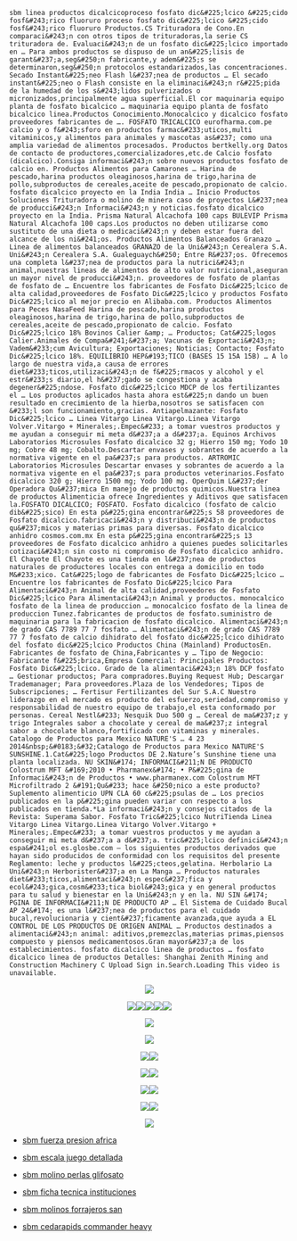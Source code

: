 
```
sbm linea productos dicalcicoproceso fosfato dic&#225;lcico &#225;cido fosf&#243;rico fluoruro proceso fosfato dic&#225;lcico &#225;cido fosf&#243;rico fluoruro Productos.CS Trituradora de Cono.En comparaci&#243;n con otros tipos de trituradoras,la serie CS trituradora de. Evaluaci&#243;n de un fosfato dic&#225;lcico importado en … Para ambos productos se dispuso de un an&#225;lisis de garant&#237;a,seg&#250;n fabricante,y adem&#225;s se determinaron,seg&#250;n protocolos estandarizados,las concentraciones. Secado Instant&#225;neo Flash l&#237;nea de productos … El secado instant&#225;neo o Flash consiste en la eliminaci&#243;n r&#225;pida de la humedad de los s&#243;lidos pulverizados o micronizados,principalmente agua superficial.El cor maquinaria equipo planta de fosfato bicalcico … maquinaria equipo planta de fosfato bicalcico linea.Productos Conocimiento.Monocalcico y dicalcico fosfato proveedores fabricantes de …. FOSFATO TRICALCICO eurofharma.com.pe calcio y o f&#243;sforo en productos farmac&#233;uticos,multi vitaminicos,y alimentos para animales y mascotas as&#237; como una amplia variedad de alimentos procesados. Productos bertkelly.org Datos de contacto de productores,comercializadores,etc.de Calcio fosfato (dicalcico).Consiga informaci&#243;n sobre nuevos productos fosfato de calcio en. Productos Alimentos para Camarones … Harina de pescado,harina productos oleaginosos,harina de trigo,harina de pollo,subproductos de cereales,aceite de pescado,propionato de calcio. fosfato dicalcico proyecto en la India India … Inicio Productos Soluciones Trituradora o molino de minera caso de proyectos L&#237;nea de producci&#243;n Informaci&#243;n y noticias.fosfato dicalcico proyecto en la India. Prisma Natural Alcachofa 100 caps BULEVIP Prisma Natural Alcachofa 100 caps.Los productos no deben utilizarse como sustituto de una dieta o medicaci&#243;n y deben estar fuera del alcance de los ni&#241;os. Productos Alimentos Balanceados Granazo … Linea de alimentos balanceados GRANAZO de la Uni&#243;n Cerealera S.A. Uni&#243;n Cerealera S.A. Gualeguaych&#250; Entre R&#237;os. Ofrecemos una completa l&#237;nea de productos para la nutrici&#243;n animal,nuestras lineas de alimentos de alto valor nutricional,aseguran un mayor nivel de producci&#243;n. proveedores de fosfato de plantas de fosfato de … Encuentre los fabricantes de Fosfato Dic&#225;lcico de alta calidad,proveedores de Fosfato Dic&#225;lcico y productos Fosfato Dic&#225;lcico al mejor precio en Alibaba.com. Productos Alimentos para Peces NasaFeed Harina de pescado,harina productos oleaginosos,harina de trigo,harina de pollo,subproductos de cereales,aceite de pescado,propionato de calcio. Fosfato Dic&#225;lcico 18% Bovinos Calier &amp; … Productos; Cat&#225;logos Calier.Animales de Compa&#241;&#237;a; Vacunas de Exportaci&#243;n; Vadem&#233;cum Avicultura; Exportaciones; Noticias; Contacto; Fosfato Dic&#225;lcico 18%. EQUILIBRIO HEP&#193;TICO (BASES 15 15A 15B) … A lo largo de nuestra vida,a causa de errores diet&#233;ticos,utilizaci&#243;n de f&#225;rmacos y alcohol y el estr&#233;s diario,el h&#237;gado se congestiona y acaba degener&#225;ndose. Fosfato dic&#225;lcico MDCP de los fertilizantes el … Los productos aplicados hasta ahora est&#225;n dando un buen resultado en crecimiento de la hierba,nosotros se satisfacen con &#233;l son funcionamiento,gracias. Antiapelmazante: Fosfato Dic&#225;lcico … Linea Vitargo Linea Vitargo.Linea Vitargo Volver.Vitargo + Minerales;.Empec&#233; a tomar vuestros productos y me ayudan a conseguir mi meta d&#237;a a d&#237;a. Equinos Archivos Laboratorios Microsules Fosfato dicalcico 32 g; Hierro 150 mg; Yodo 10 mg; Cobre 48 mg; Cobalto.Descartar envases y sobrantes de acuerdo a la normativa vigente en el pa&#237;s para productos. ARTROMIC Laboratorios Microsules Descartar envases y sobrantes de acuerdo a la normativa vigente en el pa&#237;s para productos veterinarios.Fosfato dicalcico 320 g; Hierro 1500 mg; Yodo 100 mg. OperQuim L&#237;der Operadora Qu&#237;mica En manejo de productos quimicos.Nuestra linea de productos Alimenticia ofrece Ingredientes y Aditivos que satisfacen la.FOSFATO DICALCICO; FOSFATO. Fosfato dicalcico (fosfato de calcio dib&#225;sico) En esta p&#225;gina encontrar&#225;s 58 proveedores de Fosfato dicalcico.fabricaci&#243;n y distribuci&#243;n de productos qu&#237;micos y materias primas para diversas. Fosfato dicalcico anhidro cosmos.com.mx En esta p&#225;gina encontrar&#225;s 13 proveedores de Fosfato dicalcico anhidro a quienes puedes solicitarles cotizaci&#243;n sin costo ni compromiso de Fosfato dicalcico anhidro. El Chayote El Chayote es una tienda en l&#237;nea de productos naturales de productores locales con entrega a domicilio en todo M&#233;xico. Cat&#225;logo de fabricantes de Fosfato Dic&#225;lcico … Encuentre los fabricantes de Fosfato Dic&#225;lcico Para Alimentaci&#243;n Animal de alta calidad,proveedores de Fosfato Dic&#225;lcico Para Alimentaci&#243;n Animal y productos. monocalcico fosfato de la linea de produccion … monocalcico fosfato de la linea de produccion Tunez.fabricantes de productos de fosfato.suministro de maquinaria para la fabricacion de fosfato dicalcico. Alimentaci&#243;n de grado CAS 7789 77 7 fosfato … Alimentaci&#243;n de grado CAS 7789 77 7 fosfato de calcio dihidrato del fosfato dic&#225;lcico dihidrato del fosfato dic&#225;lcico Productos China (Mainland) ProductosEn. Fabricantes de fosfato de China,Fabricantes y … Tipo de Negocio: Fabricante f&#225;brica,Empresa Comercial: Principales Productos: Fosfato Dic&#225;lcico. Grado de la alimentaci&#243;n 18% DCP fosfato … Gestionar productos; Para compradores.Buying Request Hub; Descargar Trademanager; Para proveedores.Plaza de los Vendedores; Tipos de Subscripciones; … Fertisur Fertilizantes del Sur S.A.C Nuestro liderazgo en el mercado es producto del esfuerzo,seriedad,compromiso y responsabilidad de nuestro equipo de trabajo,el esta conformado por personas. Cereal Nestl&#233; Nesquik Duo 500 g … Cereal de ma&#237;z y trigo Integrales sabor a chocolate y cereal de ma&#237;z integral sabor a chocolate blanco,fortificado con vitaminas y minerales. Catalogo de Productos para Mexico NATURE'S … 4 23 2014&nbsp;&#0183;&#32;Catalogo de Productos para Mexico NATURE'S SUNSHINE.1.Cat&#225;logo Productos DE 2.Nature’s Sunshine tiene una planta localizada. NU SKIN&#174; INFORMACI&#211;N DE PRODUCTO Colostrum MFT &#169;2010 • Pharmanex&#174; • P&#225;gina de Informaci&#243;n de Productos • www.pharmanex.com Colostrum MFT Microfiltrado 2 &#191;Qu&#233; hace &#250;nico a este producto? Suplemento alimenticio UPN CLA 60 c&#225;psulas de … Los precios publicados en la p&#225;gina pueden variar con respecto a los publicados en tienda.*La informaci&#243;n y consejos citados de la Revista: Superama Sabor. Fosfato Tric&#225;lcico NutriTienda Linea Vitargo Linea Vitargo.Linea Vitargo Volver.Vitargo + Minerales;.Empec&#233; a tomar vuestros productos y me ayudan a conseguir mi meta d&#237;a a d&#237;a. tric&#225;lcico definici&#243;n espa&#241;ol es.glosbe.com — los siguientes productos derivados que hayan sido producidos de conformidad con los requisitos del presente Reglamento: leche y productos l&#225;cteos,gelatina. Herbolario La Uni&#243;n Herborister&#237;a en La Manga … Productos naturales diet&#233;ticos,alimentaci&#243;n espec&#237;fica y ecol&#243;gica,cosm&#233;tica biol&#243;gica y en general productos para tu salud y bienestar en la Uni&#243;n y en la. NU SIN &#174; PGINA DE INFORMACI&#211;N DE PRODUCTO AP … El Sistema de Cuidado Bucal AP 24&#174; es una l&#237;nea de productos para el cuidado bucal,revolucionaria y cient&#237;ficamente avanzada,que ayuda a EL CONTROL DE LOS PRODUCTOS DE ORIGEN ANIMAL … Productos destinados a alimentaci&#243;n animal: aditivos,premezclas,materias primas,piensos compuesto y piensos medicamentosos.Gran mayor&#237;a de los establecimientos. fosfato dicalcico linea de productos … fosfato dicalcico linea de productos Detalles: Shanghai Zenith Mining and Construction Machinery C Upload Sign in.Search.Loading This video is unavailable. 
```

<div align="center">

<a href="https://es-crusher.shibang-china.com/github&k=sbm+linea+productos+dicalcico"><img src="https://static.shibang-china.com/es/crusher/logo.jpg"></a>

<a href="https://es-crusher.shibang-china.com/github&k=sbm+linea+productos+dicalcico"><img src="https://static.shibang-china.com/es/crusher/index.jpg"></a><a href="https://es-crusher.shibang-china.com/material.htmlgithub&k=sbm+linea+productos+dicalcico"><img src="https://static.shibang-china.com/es/crusher/material.jpg"></a><a href="https://es-crusher.shibang-china.com/application.htmlgithub&k=sbm+linea+productos+dicalcico"><img src="https://static.shibang-china.com/es/crusher/application.jpg"></a><a href="https://es-crusher.shibang-china.com/aboutus.htmlgithub&k=sbm+linea+productos+dicalcico"><img src="https://static.shibang-china.com/es/crusher/aboutus.jpg"></a><a href="https://es-crusher.shibang-china.com/contact.htmlgithub&k=sbm+linea+productos+dicalcico"><img src="https://static.shibang-china.com/es/crusher/contact.jpg"></a>

<a href="https://es-crusher.shibang-china.com/github&k=sbm+linea+productos+dicalcico"><img src="https://static.shibang-china.com/es/crusher/banner.jpg"></a>

<a href="https://swt.shibang-china.com/github&k=sbm+linea+productos+dicalcico"><img src="https://static.shibang-china.com/es/crusher/text.jpg"></a>

<a href="https://swt.shibang-china.com/github&k=sbm+linea+productos+dicalcico"><img src="https://static.shibang-china.com/es/crusher/chat.jpg"></a><a href="https://es-crusher.shibang-china.com/contact.htmlgithub&k=sbm+linea+productos+dicalcico"><img src="https://static.shibang-china.com/es/crusher/message.jpg"></a>

<a href="https://es-crusher.shibang-china.com/products/pe.htmlgithub&k=sbm+linea+productos+dicalcico"><img src="https://static.shibang-china.com/es/crusher/pe.jpg"></a><a href="https://es-crusher.shibang-china.com/products/pf.htmlgithub&k=sbm+linea+productos+dicalcico"><img src="https://static.shibang-china.com/es/crusher/pf.jpg"></a>

<a href="https://es-crusher.shibang-china.com/products/hpt.htmlgithub&k=sbm+linea+productos+dicalcico"><img src="https://static.shibang-china.com/es/crusher/hpt.jpg"></a><a href="https://es-crusher.shibang-china.com/products/vsi.htmlgithub&k=sbm+linea+productos+dicalcico"><img src="https://static.shibang-china.com/es/crusher/vsi.jpg"></a>

<a href="https://es-crusher.shibang-china.com/products/klv.htmlgithub&k=sbm+linea+productos+dicalcico"><img src="https://static.shibang-china.com/es/crusher/klv.jpg"></a><a href="https://es-crusher.shibang-china.com/products/portable.htmlgithub&k=sbm+linea+productos+dicalcico"><img src="https://static.shibang-china.com/es/crusher/portable.jpg"></a>

<a href="https://swt.shibang-china.com/github&k=sbm+linea+productos+dicalcico"><img src="https://static.shibang-china.com/es/crusher/case.jpg"></a>

</div>


* [sbm fuerza presion africa](sbm%20fuerza%20presion%20africa.md)

* [sbm escala juego detallada](sbm%20escala%20juego%20detallada.md)

* [sbm molino perlas glifosato](sbm%20molino%20perlas%20glifosato.md)

* [sbm ficha tecnica instituciones](sbm%20ficha%20tecnica%20instituciones.md)

* [sbm molinos forrajeros san](sbm%20molinos%20forrajeros%20san.md)

* [sbm cedarapids commander heavy](sbm%20cedarapids%20commander%20heavy.md)